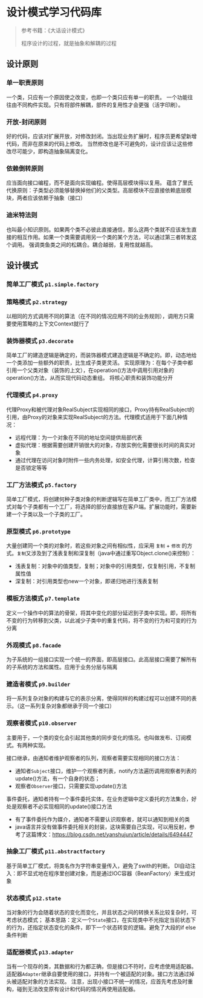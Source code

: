 # 设计模式学习代码库

> 参考书籍：《大话设计模式》
>
> 程序设计的过程，就是抽象和解耦的过程

## 设计原则

### 单一职责原则
一个类，只应有一个原因使之改变，也即一个类只应有单一的职责。
一个功能往往由不同构件实现。只有将部件解耦，部件的复用性才会更强（活字印刷）。

### 开放-封闭原则
好的代码，应该对扩展开放，对修改封闭。当出现业务扩展时，程序员更希望新增代码，而非在原来的代码上修改。
当然修改也是不可避免的，设计应该让这些修改尽可能少，即构造抽象隔离变化。

### 依赖倒转原则
应当面向接口编程，而不是面向实现编程。使得高层模块得以复用。
蕴含了里氏代换原则：子类型必须能够替换掉他们的父类型。高层模块不应直接依赖底层模块，两者应该依赖于抽象（接口）

### 迪米特法则
也叫最小知识原则。如果两个类不必彼此直接通信，那么这两个类就不应该发生直接的相互作用。如果一个类需要调用另一个类的某个方法，可以通过第三者转发这个调用。
强调类鱼类之间的松耦合。耦合越弱，复用性就越高。

## 设计模式

### 简单工厂模式 `p1.simple.factory` 

### 策略模式 `p2.strategy`
以相同的方式调用不同的算法（在不同的情况应用不同的业务规则），调用方只需要使用策略的上下文Context就行了

### 装饰器模式 `p3.decorate`
简单工厂的建造逻辑是确定的，而装饰器模式建造逻辑是不确定的。即，动态地给一个类添加一些额外的职责，比生成子类更灵活。
实现原理为：在每个子类中都引用一个父类对象（装饰的上文），在operation()方法中调用引用对象的operation()方法，从而实现代码动态重组。
将核心职责和装饰功能分开

### 代理模式 `p4.proxy`
代理Proxy和被代理对象RealSubject实现相同的接口，Proxy持有RealSubject的引用，由Proxy的对象来实现RealSubject的方法。代理模式适用于下面几种情况：
* 远程代理：为一个对象在不同的地址空间提供局部代表
* 虚拟代理：根据需要创建开销很大的对象，存放实例化需要很长时间的真实对象
* 通过代理在访问对象时附件一些内务处理，如安全代理，计算引用次数，检查是否锁定等等

### 工厂方法模式 `p5.factory`
简单工厂模式，将创建何种子类对象的判断逻辑写在简单工厂类中，而工厂方法模式对每个子类都有一个工厂，将选择的部分直接放在客户端。扩展功能时，需要新建一个子类以及一个子类的工厂。

### 原型模式 `p6.prototype`
大量创建同一个类的对象时，若这些对象之间有相似性，应采用 `复制` + `修改` 的方式。`复制`又涉及到了浅表复制和深复制（java中通过重写Object.clone()来控制）：
* 浅表复制：对象中的值类型，复制；对象中的引用类型，仅复制引用，不复制属性值
* 深复制：对引用类型也new一个对象，即递归地进行浅表复制

### 模板方法模式 `p7.template`
定义一个操作中的算法的骨架，将其中变化的部分延迟到子类中实现。即，将所有不变的行为转移到父类，以此减少子类中的重复代码，将不变的行为和可变的行为分离

### 外观模式 `p8.facade`
为子系统的一组接口实现一个统一的界面，即高层接口。此高层接口需要了解所有的子系统的方法和属性。应用于业务分层与隔离

### 建造者模式 `p9.builder`
将一系列复杂对象的构建与它的表示分离，使得同样的构建过程可以创建不同的表示。（这一系列复杂对象都继承于同一个接口）

### 观察者模式 `p10.observer`
主要用于，一个类的变化会引起其他类的同步变化的情况。也叫做发布、订阅模式。有两种实现。

接口继承，由通知者维护观察者的队列，观察者需要实现相同的接口方法：
* 通知者`Subject`接口，维护一个观察者列表，notify方法遍历调用观察者列表的update()方法，有一个自身的状态；
* 观察者`Observer`接口，只需要实现update()方法

事件委托，通知者持有一个事件委托实体，在业务逻辑中定义委托的方法集合，好处是观察者不必实现相同的update()接口方法
* 有了事件委托作为媒介，通知者不需要认识观察者，就可以通知到相关的类
* java语言并没有做事件委托相关的封装，这块需要自己实现，可以用反射，参考了这篇博文：https://blog.csdn.net/yanshujun/article/details/6494447

### 抽象工厂模式 `p11.abstractfactory`
基于简单工厂模式，将类名作为字符串变量传入，避免了swith的判断。
DI自动注入：即不显式地在程序里创建对象，而是通过IOC容器（BeanFactory）来生成对象

### 状态模式 `p12.state`
当对象的行为会随着状态的变化而变化，并且状态之间的转换关系比较复杂时，可考虑状态模式；
基本思路：定义一个`State`接口，在实现类中不光指定当前状态下的行为，还指定状态变化的条件，即下一个状态转变的逻辑。避免了大段的if else条件判断

### 适配器模式 `p13.adapter`
当有一个现存的类，其数据和行为都正确，但是接口不符时，应考虑使用适配器。适配器`Adapter`继承自要使用的接口，并持有一个被适配的对象。接口方法通过掉头被适配对象的方法实现。
注意，出现小接口不统一的情况，应首先考虑及时重构，碰到无法改变原有设计和代码的情况再使用适配器。

